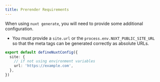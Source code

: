 ```yaml
---
title: Prerender Requirements
---
```


When using `nuxt generate`, you will need to provide some additional configuration.

- You must provide a `site.url` or the `process.env.NUXT_PUBLIC_SITE_URL` so that the meta tags can be generated correctly as absolute URLs.

```ts
export default defineNuxtConfig({
  site: {
    // if not using environment variables
    url: 'https://example.com',
  },
})
```
